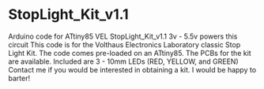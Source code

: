 # StopLight_Kit_v1.1
Arduino code for ATtiny85 VEL StopLight_Kit_v1.1 3v - 5.5v powers this circuit
This code is for the Volthaus Electronics Laboratory classic Stop Light Kit. The code comes pre-loaded on an ATtiny85.
The PCBs for the kit are available. Included are 3 - 10mm LEDs (RED, YELLOW, and GREEN)
Contact me if you would be interested in obtaining a kit. I would be happy to barter!
